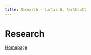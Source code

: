 ```yaml
---
title: Research - Curtis G. Northcutt
---
```


# Research

[Homepage](http://curtisnorthcutt.com/)
